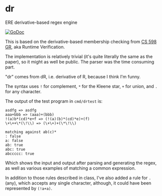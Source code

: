 # dr
ERE derivative-based regex engine

[![GoDoc](https://godoc.org/github.com/jakebailey/dr?status.svg)](http://godoc.org/github.com/jakebailey/dr)

This is based on the derivative-based membership checking from
[CS 598 GR](http://fsl.cs.illinois.edu/index.php/CS598_-_Runtime_Verification_(Spring_2017)), aka Runtime Verification.

The implementation is relatively trivial (it's quite literally the same as the paper),
so it might as well be public. The parser was the time consuming part.

"dr" comes from dR, i.e. derivative of R, because I think I'm funny.

The syntax uses `!` for complement, `*` for the Kleene star, `+` for union, and
`.` for any character.

The output of the test program in `cmd/drtest` is:

```
asdfg => asdfg
aaa+bbb => (aaa)+(bbb)
!(a)b*(cd)*e+f => (!(a)(b)*(cd)*e)+(f)
\+\++\*(\!\\) => (\+\+)+(\*\!\\)

matching against ab(c)*
: false
a: false
ab: true
abc: true
abccccc: true
```

Which shows the input and output after parsing and generating the regex, as well
as various examples of matching a common expression.

In addition to those rules described in class, I've also added a rule for `.` (any),
which accepts any single character, although, it could have been represented by
`(!a+a)`.